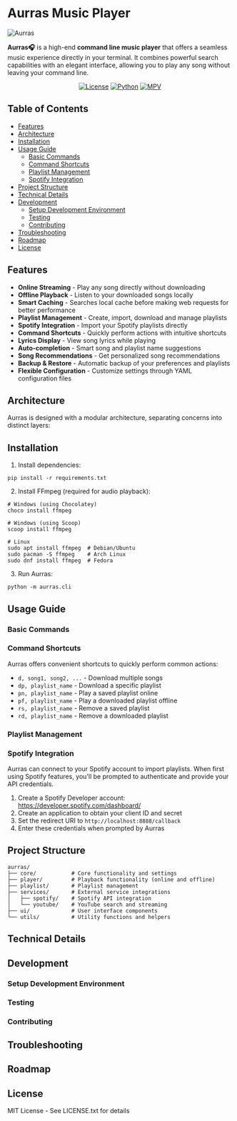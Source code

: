 # Aurras Music Player

![Aurras](assests/aurras.png)

**Aurras🎧** is a high-end **command line music player** that offers a seamless music experience directly in your terminal. It combines powerful search capabilities with an elegant interface, allowing you to play any song without leaving your command line.

<div align="center">

[![License](https://img.shields.io/badge/license-MIT-blue.svg)](LICENSE.txt)
[![Python](https://img.shields.io/badge/python-3.8%2B-blue)](https://www.python.org/)
[![MPV](https://img.shields.io/badge/player-mpv-orange)](https://mpv.io/)

</div>

## Table of Contents
- [Features](#features)
- [Architecture](#architecture)
- [Installation](#installation)
- [Usage Guide](#usage-guide)
  - [Basic Commands](#basic-commands)
  - [Command Shortcuts](#command-shortcuts)
  - [Playlist Management](#playlist-management)
  - [Spotify Integration](#spotify-integration)
- [Project Structure](#project-structure)
- [Technical Details](#technical-details)
- [Development](#development)
  - [Setup Development Environment](#setup-development-environment)
  - [Testing](#testing)
  - [Contributing](#contributing)
- [Troubleshooting](#troubleshooting)
- [Roadmap](#roadmap)
- [License](#license)

## Features

* **Online Streaming** - Play any song directly without downloading
* **Offline Playback** - Listen to your downloaded songs locally
* **Smart Caching** - Searches local cache before making web requests for better performance
* **Playlist Management** - Create, import, download and manage playlists
* **Spotify Integration** - Import your Spotify playlists directly
* **Command Shortcuts** - Quickly perform actions with intuitive shortcuts
* **Lyrics Display** - View song lyrics while playing
* **Auto-completion** - Smart song and playlist name suggestions
* **Song Recommendations** - Get personalized song recommendations
* **Backup & Restore** - Automatic backup of your preferences and playlists
* **Flexible Configuration** - Customize settings through YAML configuration files

## Architecture

Aurras is designed with a modular architecture, separating concerns into distinct layers:

## Installation

1. Install dependencies:
```
pip install -r requirements.txt
```

2. Install FFmpeg (required for audio playback):
```
# Windows (using Chocolatey)
choco install ffmpeg

# Windows (using Scoop)
scoop install ffmpeg

# Linux
sudo apt install ffmpeg  # Debian/Ubuntu
sudo pacman -S ffmpeg    # Arch Linux
sudo dnf install ffmpeg  # Fedora
```

3. Run Aurras:
```
python -m aurras.cli
```

## Usage Guide

### Basic Commands

### Command Shortcuts

Aurras offers convenient shortcuts to quickly perform common actions:

* `d, song1, song2, ...` - Download multiple songs
* `dp, playlist_name` - Download a specific playlist
* `pn, playlist_name` - Play a saved playlist online
* `pf, playlist_name` - Play a downloaded playlist offline
* `rs, playlist_name` - Remove a saved playlist
* `rd, playlist_name` - Remove a downloaded playlist

### Playlist Management

### Spotify Integration

Aurras can connect to your Spotify account to import playlists. When first using Spotify features, you'll be prompted to authenticate and provide your API credentials.

1. Create a Spotify Developer account: https://developer.spotify.com/dashboard/
2. Create an application to obtain your client ID and secret
3. Set the redirect URI to `http://localhost:8888/callback`
4. Enter these credentials when prompted by Aurras

## Project Structure

```
aurras/
├── core/           # Core functionality and settings
├── player/         # Playback functionality (online and offline)
├── playlist/       # Playlist management
├── services/       # External service integrations
│   ├── spotify/    # Spotify API integration
│   └── youtube/    # YouTube search and streaming
├── ui/             # User interface components
└── utils/          # Utility functions and helpers
```

## Technical Details

## Development

### Setup Development Environment

### Testing

### Contributing

## Troubleshooting

## Roadmap

## License

MIT License - See LICENSE.txt for details